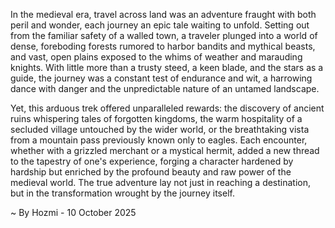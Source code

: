 
In the medieval era, travel across land was an adventure fraught with both peril and wonder, each journey an epic tale waiting to unfold. Setting out from the familiar safety of a walled town, a traveler plunged into a world of dense, foreboding forests rumored to harbor bandits and mythical beasts, and vast, open plains exposed to the whims of weather and marauding knights. With little more than a trusty steed, a keen blade, and the stars as a guide, the journey was a constant test of endurance and wit, a harrowing dance with danger and the unpredictable nature of an untamed landscape.

Yet, this arduous trek offered unparalleled rewards: the discovery of ancient ruins whispering tales of forgotten kingdoms, the warm hospitality of a secluded village untouched by the wider world, or the breathtaking vista from a mountain pass previously known only to eagles. Each encounter, whether with a grizzled merchant or a mystical hermit, added a new thread to the tapestry of one's experience, forging a character hardened by hardship but enriched by the profound beauty and raw power of the medieval world. The true adventure lay not just in reaching a destination, but in the transformation wrought by the journey itself.

~ By Hozmi - 10 October 2025
